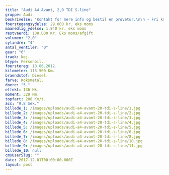 ```yaml
---
title: "Audi A4 Avant, 2,0 TDI S-line"
gruppe: Audi
beskrivelse: "Kontakt for mere info og bestil en prøvetur.\n\n - Fri km. \n\n - Klar til levering.\n\n - Mulighed for mekaniskgaranti.\n\n  ✔ Ingen km-begrænsning: Kør så meget du vil i hele perioden.\n\n ✔ Garantiforsikring tilbydes: Ingen uventede værksteds regninger.\n\n ✔ Mulighed for billig forsikring \n\n ✔ Vaskekort til Cirkel K: Vask bilen i hele landet hos Cirkel K.\n\n ✔ Skal vi hjælpe dig med at finde drømmebilen, tilbyder vi Danmarks bedste leasingpakker.\n\n  \n"
foerstegangsydelse: 29.000 kr. eks moms
maanedlig_ydelse: 1.840 kr. eks moms
restvaerdi: 108.000 Kr. Eks moms/afgift
volumen: "2,0"
cylindre: "4"
antal_ventiler: "0"
gear: "6"
traek: Nej.
btype: Personbil.
foerstereg: 10.06.2012.
kilometer: 113.500 Km.
braendstof: Diesel.
farve: Koksmetal.
doere: "5."
effekt: 136 Hk.
moment: 320 Nm.
topfart: 208 Km/t.
acc: "9,8 Sek."
billede_1: /images/uploads/audi-a4-avant-20-tdi-s-line/1.jpg
billede_2: /images/uploads/audi-a4-avant-20-tdi-s-line/2.jpg
billede_3: /images/uploads/audi-a4-avant-20-tdi-s-line/3.jpg
billede_4: /images/uploads/audi-a4-avant-20-tdi-s-line/4.jpg
billede_5: /images/uploads/audi-a4-avant-20-tdi-s-line/5.jpg
billede_6: /images/uploads/audi-a4-avant-20-tdi-s-line/6.jpg
billede_7: /images/uploads/audi-a4-avant-20-tdi-s-line/8.jpg
billede_8: /images/uploads/audi-a4-avant-20-tdi-s-line/10.jpg
billede_9: /images/uploads/audi-a4-avant-20-tdi-s-line/11.jpg
billede_10: null
cmsUserSlug: ""
date: 2017-12-01T00:00:00.000Z
layout: post
---
```


